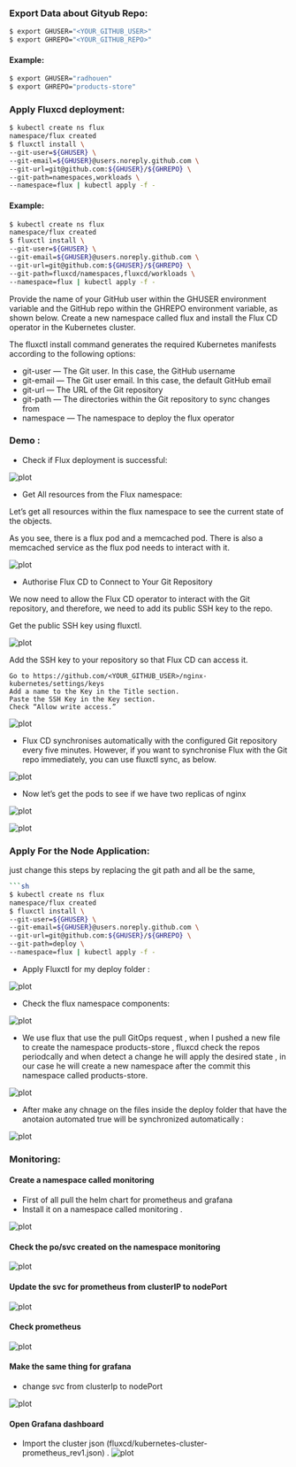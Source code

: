 
### Export Data about Gityub Repo: 

```sh
$ export GHUSER="<YOUR_GITHUB_USER>"
$ export GHREPO="<YOUR_GITHUB_REPO>"
```

#### Example:



```sh
$ export GHUSER="radhouen"
$ export GHREPO="products-store"
```

### Apply Fluxcd deployment:


```sh
$ kubectl create ns flux
namespace/flux created
$ fluxctl install \
--git-user=${GHUSER} \
--git-email=${GHUSER}@users.noreply.github.com \
--git-url=git@github.com:${GHUSER}/${GHREPO} \
--git-path=namespaces,workloads \
--namespace=flux | kubectl apply -f -
```


#### Example:

```sh
$ kubectl create ns flux
namespace/flux created
$ fluxctl install \
--git-user=${GHUSER} \
--git-email=${GHUSER}@users.noreply.github.com \
--git-url=git@github.com:${GHUSER}/${GHREPO} \
--git-path=fluxcd/namespaces,fluxcd/workloads \
--namespace=flux | kubectl apply -f -
```
Provide the name of your GitHub user within the GHUSER environment variable and the GitHub repo within the GHREPO environment variable, as shown below. Create a new namespace called flux and install the Flux CD operator in the Kubernetes cluster.

The fluxctl install command generates the required Kubernetes manifests according to the following options:

- git-user — The Git user. In this case, the GitHub username
- git-email — The Git user email. In this case, the default GitHub email
- git-url — The URL of the Git repository
- git-path — The directories within the Git repository to sync changes from
- namespace — The namespace to deploy the flux operator

### Demo : 

- Check if Flux deployment is successful:

![plot](./screens/flux-pods.png)

- Get All resources from the Flux namespace:

Let’s get all resources within the flux namespace to see the current state of the objects.

As you see, there is a flux pod and a memcached pod. There is also a memcached service as the flux pod needs to interact with it.

![plot](./screens/get-all-flux.png)

- Authorise Flux CD to Connect to Your Git Repository

We now need to allow the Flux CD operator to interact with the Git repository, and therefore, we need to add its public SSH key to the repo.

Get the public SSH key using fluxctl.

![plot](./screens/generate-flux-key.png)

Add the SSH key to your repository so that Flux CD can access it.

    Go to https://github.com/<YOUR_GITHUB_USER>/nginx-kubernetes/settings/keys
    Add a name to the Key in the Title section.
    Paste the SSH Key in the Key section.
    Check “Allow write access.”


![plot](./screens/add-flux-key.png)


- Flux CD synchronises automatically with the configured Git repository every five minutes. However, if you want to synchronise Flux with the Git repo immediately, you can use fluxctl sync, as below.

![plot](./screens/flux-sync.png)

- Now let’s get the pods to see if we have two replicas of nginx

![plot](./screens/flux.png)



![plot](./screens/get-all-object-in-web-ns.png)



### Apply For the Node Application:

just change this steps by replacing the git path and all be the same,

```sh
```sh
$ kubectl create ns flux
namespace/flux created
$ fluxctl install \
--git-user=${GHUSER} \
--git-email=${GHUSER}@users.noreply.github.com \
--git-url=git@github.com:${GHUSER}/${GHREPO} \
--git-path=deploy \
--namespace=flux | kubectl apply -f -
```

- Apply Fluxctl for my deploy folder :


![plot](./screens/demo/myapp.png)


- Check the flux namespace components:

![plot](./screens/demo/get-all-flux.png)

- We use flux that use the pull GitOps request , when I pushed a new file to create the namespace products-store , fluxcd check the repos periodcally and when detect a change he will apply the desired state , in our case he will create a new namespace after the commit this namespace called products-store.


![plot](./screens/demo/ns-created.png)

- After make any chnage on the files inside the deploy folder that have the anotaion automated true will be synchronized automatically :


![plot](./screens/demo/new-service-deployed.png)



### Monitoring:

#### Create a namespace called monitoring

* First of all pull the helm chart for prometheus and grafana
* Install it on a namespace called monitoring .

![plot](./screens/monitoring/monitoring.png)

#### Check the po/svc created on the namespace monitoring


![plot](./screens/monitoring/monitoring1.png)

#### Update the svc for prometheus from clusterIP to nodePort


![plot](./screens/monitoring/monitoring3.png)

#### Check prometheus


![plot](./screens/monitoring/monitoring2.png)


#### Make the same thing for grafana 
- change svc from clusterIp to nodePort


![plot](./screens/monitoring/monitoring4.png)

#### Open Grafana dashboard

- Import the cluster json (fluxcd/kubernetes-cluster-prometheus_rev1.json) .
![plot](./screens/monitoring/monitoring5.png)